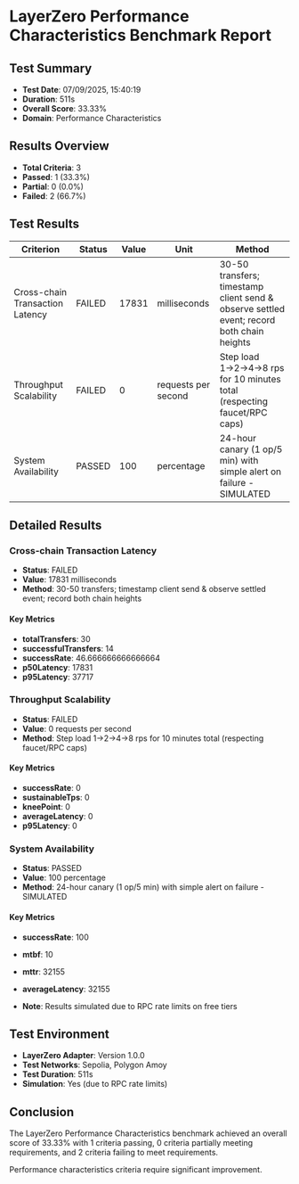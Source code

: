 # LayerZero Performance Characteristics Benchmark Report

## Test Summary
- **Test Date**: 07/09/2025, 15:40:19
- **Duration**: 511s
- **Overall Score**: 33.33%
- **Domain**: Performance Characteristics

## Results Overview
- **Total Criteria**: 3
- **Passed**: 1 (33.3%)
- **Partial**: 0 (0.0%)
- **Failed**: 2 (66.7%)

## Test Results

| Criterion | Status | Value | Unit | Method |
|-----------|--------|-------|------|--------|
| Cross-chain Transaction Latency | FAILED | 17831 | milliseconds | 30-50 transfers; timestamp client send & observe settled event; record both chain heights |
| Throughput Scalability | FAILED | 0 | requests per second | Step load 1→2→4→8 rps for 10 minutes total (respecting faucet/RPC caps) |
| System Availability | PASSED | 100 | percentage | 24-hour canary (1 op/5 min) with simple alert on failure - SIMULATED |

## Detailed Results


### Cross-chain Transaction Latency
- **Status**: FAILED
- **Value**: 17831 milliseconds
- **Method**: 30-50 transfers; timestamp client send & observe settled event; record both chain heights

#### Key Metrics
- **totalTransfers**: 30
- **successfulTransfers**: 14
- **successRate**: 46.666666666666664
- **p50Latency**: 17831
- **p95Latency**: 37717




### Throughput Scalability
- **Status**: FAILED
- **Value**: 0 requests per second
- **Method**: Step load 1→2→4→8 rps for 10 minutes total (respecting faucet/RPC caps)

#### Key Metrics
- **successRate**: 0
- **sustainableTps**: 0
- **kneePoint**: 0
- **averageLatency**: 0
- **p95Latency**: 0




### System Availability
- **Status**: PASSED
- **Value**: 100 percentage
- **Method**: 24-hour canary (1 op/5 min) with simple alert on failure - SIMULATED

#### Key Metrics
- **successRate**: 100
- **mtbf**: 10
- **mttr**: 32155
- **averageLatency**: 32155

- **Note**: Results simulated due to RPC rate limits on free tiers


## Test Environment
- **LayerZero Adapter**: Version 1.0.0
- **Test Networks**: Sepolia, Polygon Amoy
- **Test Duration**: 511s
- **Simulation**: Yes (due to RPC rate limits)

## Conclusion
The LayerZero Performance Characteristics benchmark achieved an overall score of 33.33% with 1 criteria passing, 0 criteria partially meeting requirements, and 2 criteria failing to meet requirements.

Performance characteristics criteria require significant improvement.
